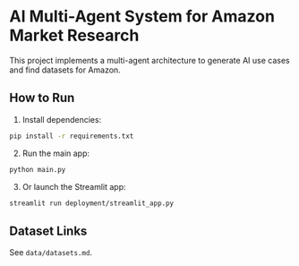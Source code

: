 
# AI Multi-Agent System for Amazon Market Research

This project implements a multi-agent architecture to generate AI use cases and find datasets for Amazon.

## How to Run
1. Install dependencies:
```bash
pip install -r requirements.txt
```
2. Run the main app:
```bash
python main.py
```
3. Or launch the Streamlit app:
```bash
streamlit run deployment/streamlit_app.py
```

## Dataset Links
See `data/datasets.md`.
